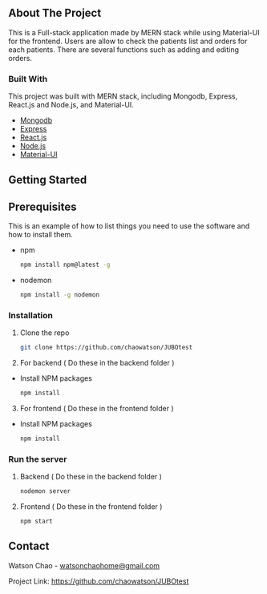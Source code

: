 ## About The Project


This is a Full-stack application made by MERN stack while using Material-UI for the frontend. Users are allow to check the patients list and orders for each patients. There are several functions such as adding and editing orders.




### Built With

This project was built with MERN stack, including Mongodb, Express, React.js and Node.js, and Material-UI.

* [Mongodb](https://www.mongodb.com)
* [Express](https://expressjs.com)
* [React.js](https://reactjs.org/)
* [Node.js](https://nodejs.org/)
* [Material-UI](https://mui.com/)


<!-- GETTING STARTED -->
## Getting Started


## Prerequisites

This is an example of how to list things you need to use the software and how to install them.
* npm
  ```sh
  npm install npm@latest -g
  ```
* nodemon
  ```sh
  npm install -g nodemon
  ```

### Installation


1. Clone the repo
   ```sh
   git clone https://github.com/chaowatson/JUBOtest
   ```
2. For backend ( Do these in the backend folder )
* Install NPM packages
   ```sh
   npm install
   ```
3. For frontend ( Do these in the frontend folder )
* Install NPM packages
   ```sh
   npm install
   ```

### Run the server


1. Backend ( Do these in the backend folder )
   ```sh
   nodemon server
   ```

2. Frontend ( Do these in the frontend folder )
   ```sh
   npm start
   ```



<!-- CONTACT -->
## Contact

Watson Chao - watsonchaohome@gmail.com

Project Link: https://github.com/chaowatson/JUBOtest
